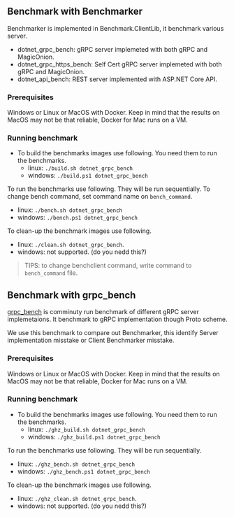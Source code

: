 ## Benchmark with Benchmarker

Benchmarker is implemented in Benchmark.ClientLib, it benchmark various server.

* dotnet_grpc_bench: gRPC server implemeted with both gRPC and MagicOnion.
* dotnet_grpc_https_bench: Self Cert gRPC server implemeted with both gRPC and MagicOnion.
* dotnet_api_bench: REST server implemented with ASP.NET Core API.

### Prerequisites

Windows or Linux or MacOS with Docker. Keep in mind that the results on MacOS may not be that reliable, Docker for Mac runs on a VM.

### Running benchmark

* To build the benchmarks images use following. You need them to run the benchmarks.
  * linux: `./build.sh dotnet_grpc_bench`
  * windows: `./build.ps1 dotnet_grpc_bench`

To run the benchmarks use following. They will be run sequentially. To change bench command, set command name on `bench_command`.
  * linux: `./bench.sh dotnet_grpc_bench`
  * windows: `./bench.ps1 dotnet_grpc_bench`

To clean-up the benchmark images use following.
  * linux: `./clean.sh dotnet_grpc_bench`.
  * windows: not supported. (do you nedd this?)

> TIPS: to change benchclient command, write command to `bench_command` file.

## Benchmark with grpc_bench

[grpc_bench](https://github.com/LesnyRumcajs/grpc_bench) is comminuty run benchmark of different gRPC server implemetaions.
It benchmark to gRPC implementation though Proto scheme.

We use this benchmark to compare out Benchmarker, this identify Server implementation misstake or Client Benchmarker misstake.

### Prerequisites

Windows or Linux or MacOS with Docker. Keep in mind that the results on MacOS may not be that reliable, Docker for Mac runs on a VM.

### Running benchmark

* To build the benchmarks images use following. You need them to run the benchmarks.
  * linux: `./ghz_build.sh dotnet_grpc_bench`
  * windows: `./ghz_build.ps1 dotnet_grpc_bench`

To run the benchmarks use following. They will be run sequentially.
  * linux: `./ghz_bench.sh dotnet_grpc_bench`
  * windows: `./ghz_bench.ps1 dotnet_grpc_bench`

To clean-up the benchmark images use following.
  * linux: `./ghz_clean.sh dotnet_grpc_bench`.
  * windows: not supported. (do you nedd this?)
